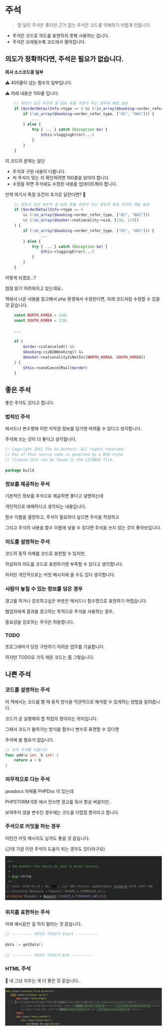 # 주석

> 잘 달린 주석은 좋지만 근거 없는 주석은 코드를 이해하기 어렵게 만듭니다.

- 주석은 코드로 의도를 표현하지 못해 사용하는 겁니다.
- 주석은 오래될수록 코드에서 멀어집니다.

## 의도가 정확하다면, 주석은 필요가 없습니다.

**회사 소스코드중 일부**

⚠️ 400줄이 넘는 함수의 일부입니다.

⚠️ 아래 내용은 100줄 입니다.
 

```php
    // 파트너 승인 바우처 중 b2b 후불 주문이 아닌 경우에 메일 발송
    if ($orderDetailInfo->type == 4 && (!in_array($booking->order_refer_type, ["B2", "BA2"]))) {
        if (!in_array($booking->order_refer_type, ["O1", "OW1"])) {
            ...
        } else {
            try { ... } catch (Exception $e) {
                $this->loggingError(...)
            }
        }
    }
```

이 코드의 문제는 일단

- 주석과 구현 내용이 다릅니다.
- 저 주석이 맞는 지 확인하려면 100줄을 읽어야 합니다
- 수정을 하면 주석에도 수정한 내용을 업데이트해야 합니다.

만약 여기서 특정 조건이 추가로 달린다면? 🤯

```php
    // 파트너 승인 바우처 중 b2b 후불 주문이 아닌 경우에 특정 국가에 메일 발송
    if ($orderDetailInfo->type == 4 
        && (!in_array($booking->order_refer_type, ["B2", "BA2"]))
        && (!in_array($booker->nationality->uid, [118, 119])
    ) {
        if (!in_array($booking->order_refer_type, ["O1", "OW1"])) {
                ...
        } else {
            try { ... } catch (Exception $e) {
                $this->loggingError(...)
            }
        }
    }
```

이렇게 되겠죠...?

점점 읽기 어려워지고 있는데요..

책에서 나온 내용을 참고해서 php 환경에서 수정한다면, 아래 코드처럼 수정할 수 있을 것 같습니다. 

```php
    const NORTH_KOREA = 118;
    const SOUTH_KOREA = 119;

    ... 

    if (
        $order->isCanceled() && 
        $booking->isB2BBooking() && 
        $booker->nationalityIsNotIn([NORTH_KOREA, SOUTH_KOREA])
    ) {
        $this->sendCancelMail($order)
    }
```

## 좋은 주석

좋은 주석도 있다고 합니다.

### 법적인 주석

메서드나 변수명에 이런 저작권 정보를 담기엔 어려울 수 있다고 생각합니다.

주석에 쓰는 것이 더 좋다고 생각됩니다.

```go
// Copyright 2011 The Go Authors. All rights reserved.
// Use of this source code is governed by a BSD-style
// license that can be found in the LICENSE file.

package build
```

### 정보를 제공하는 주석

기본적인 정보를 주석으로 제공하면 좋다고 설명하는데

개인적으로 애매하다고 생각되는 내용입니다.

함수 이름을 결정하고, 주석이 필요하다 싶으면 주석을 작성하고

그리고 주석의 내용을 함수 이름에 넣을 수 있다면 주석을 쓰지 않는 것이 좋아보입니다.

### 의도를 설명하는 주석

코드의 동작 자체를 코드로 표현할 수 있지만,

작성자의 의도를 코드로 표현하기엔 부족할 수 있다고 생각합니다.

하지만 개인적으로는 커밋 메시지에 쓸 수도 있다 생각합니다.

### 사람이 놓칠 수 있는 정보를 담은 경우

경고를 하거나 강조하고싶은 부분은 메서드나 함수명으로 표현하기 어렵습니다.

협업자에게 결과를 경고하는 목적으로 주석을 사용하는 경우,

중요성을 강조하는 주석은 허용합니다.

### TODO

프로그래머가 당장 구현하기 어려운 업무를 기술합니다.

하지만 TODO로 가득 채운 코드는 쫌 그렇습니다.

## 나쁜 주석

### 코드를 설명하는 주석

이 책에서는 코드를 짤 때 동작 방식을 직관적으로 해석할 수 있게하는 방법을 알려줍니다.

코드가 곧 실행해야 할 작업의 정이라는 의미입니다.

그래서 코드가 돌아가는 방식을 함수나 변수로 표현할 수 있다면

주석에 쓸 필요가 없습니다.

```go
// 숫자 두개를 더합니다
func add(a int, b int) {
	return a + b
}
```

### 의무적으로 다는 주석

javadocs 자매품 PHPDoc 이 있는데

PHPSTORM IDE 에서 안쓰면 경고를 줘서 항상 써왔지만..

보여주지 않을 변수인 경우에는 코드를 더럽힐 뿐이라고 합니다.

### 주석으로 커밋을 하는 경우

이런건 커밋 메시지도 남겨도 좋을 것 같습니다.

(근데 가끔 이런 주석이 도움이 되는 경우도 있더라구요)

![](./KWANOK_IMAGES/주석으로커밋.png)

### 위치를 표현하는 주석

아래 예시같은 걸 하지 말라는 것 같습니다.

```go
// --------- 데이터 가져오기 Start ----------

data := getData()

// --------- 데이터 가져오기 End ----------
```

### HTML 주석

🫣 네 그냥 지우는 게 더 좋은 것 같습니다..

![](./KWANOK_IMAGES/HTML_주석.png)





